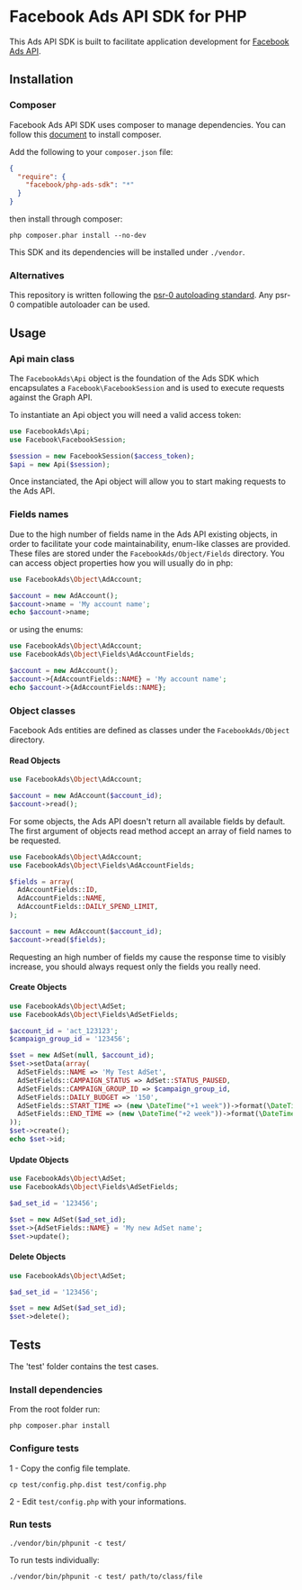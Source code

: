 # Facebook Ads API SDK for PHP

This Ads API SDK is built to facilitate application development for [Facebook Ads API](https://developers.facebook.com/docs/ads-api).

## Installation

### Composer

Facebook Ads API SDK uses composer to manage dependencies. You can follow this [document](https://getcomposer.org/download/) to install composer.

Add the following to your `composer.json` file:

```json
{
  "require": {
    "facebook/php-ads-sdk": "*"
  }
}
```
then install through composer:

```shell
php composer.phar install --no-dev
```

This SDK and its dependencies will be installed under `./vendor`.

### Alternatives

This repository is written following the [psr-0 autoloading standard](http://www.php-fig.org/psr/psr-0/). Any psr-0 compatible autoloader can be used.

## Usage

### Api main class

The `FacebookAds\Api` object is the foundation of the Ads SDK which encapsulates a `Facebook\FacebookSession` and is used to execute requests against the Graph API.

To instantiate an Api object you will need a valid access token:
```php
use FacebookAds\Api;
use Facebook\FacebookSession;

$session = new FacebookSession($access_token);
$api = new Api($session);
```

Once instanciated, the Api object will allow you to start making requests to the Ads API.

### Fields names

Due to the high number of fields name in the Ads API existing objects, in order to facilitate your code maintainability, enum-like classes are provided.
These files are stored under the `FacebookAds/Object/Fields` directory.
You can access object properties how you will usually do in php:

```php
use FacebookAds\Object\AdAccount;

$account = new AdAccount();
$account->name = 'My account name';
echo $account->name;
```

or using the enums:

```php
use FacebookAds\Object\AdAccount;
use FacebookAds\Object\Fields\AdAccountFields;

$account = new AdAccount();
$account->{AdAccountFields::NAME} = 'My account name';
echo $account->{AdAccountFields::NAME};
```

### Object classes

Facebook Ads entities are defined as classes under the `FacebookAds/Object` directory. 

#### Read Objects

```php
use FacebookAds\Object\AdAccount;

$account = new AdAccount($account_id);
$account->read();
```

For some objects, the Ads API doesn't return all available fields by default. The first argument of objects read method accept an array of field names to be requested.

```php
use FacebookAds\Object\AdAccount;
use FacebookAds\Object\Fields\AdAccountFields;

$fields = array(
  AdAccountFields::ID,
  AdAccountFields::NAME,
  AdAccountFields::DAILY_SPEND_LIMIT,
);

$account = new AdAccount($account_id);
$account->read($fields);
```
Requesting an high number of fields my cause the response time to visibly increase, you should always request only the fields you really need.

#### Create Objects

```php
use FacebookAds\Object\AdSet;
use FacebookAds\Object\Fields\AdSetFields;

$account_id = 'act_123123';
$campaign_group_id = '123456';

$set = new AdSet(null, $account_id);
$set->setData(array(
  AdSetFields::NAME => 'My Test AdSet',
  AdSetFields::CAMPAIGN_STATUS => AdSet::STATUS_PAUSED,
  AdSetFields::CAMPAIGN_GROUP_ID => $campaign_group_id,
  AdSetFields::DAILY_BUDGET => '150',
  AdSetFields::START_TIME => (new \DateTime("+1 week"))->format(\DateTime::ISO8601),
  AdSetFields::END_TIME => (new \DateTime("+2 week"))->format(\DateTime::ISO8601),
));
$set->create();
echo $set->id;
```

#### Update Objects


```php
use FacebookAds\Object\AdSet;
use FacebookAds\Object\Fields\AdSetFields;

$ad_set_id = '123456';

$set = new AdSet($ad_set_id);
$set->{AdSetFields::NAME} = 'My new AdSet name';
$set->update();
```

#### Delete Objects


```php
use FacebookAds\Object\AdSet;

$ad_set_id = '123456';

$set = new AdSet($ad_set_id);
$set->delete();
```

## Tests

The 'test' folder contains the test cases.

### Install dependencies

From the root folder run:

```shell
php composer.phar install
```

### Configure tests

1 - Copy the config file template.

```shell
cp test/config.php.dist test/config.php
```

2 - Edit `test/config.php` with your informations.


### Run tests

```shell
./vendor/bin/phpunit -c test/
```

To run tests individually:

```shell
./vendor/bin/phpunit -c test/ path/to/class/file
```
